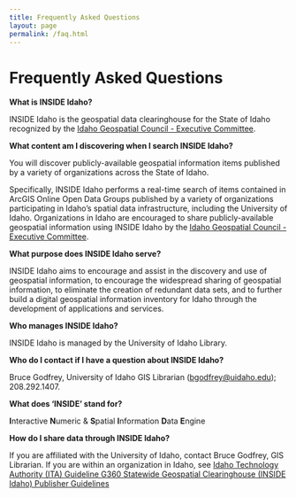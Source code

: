 ```yaml
---
title: Frequently Asked Questions
layout: page
permalink: /faq.html
---
```


# Frequently Asked Questions

**What is INSIDE Idaho?**

INSIDE Idaho is the geospatial data clearinghouse for the State of Idaho recognized by the <a href="https://ita.idaho.gov/committees/#igc" target="_blank">Idaho Geospatial Council - Executive Committee</a>. 

**What content am I discovering when I search INSIDE Idaho?**

You will discover publicly-available geospatial information items published by a variety of organizations across the State of Idaho. 

Specifically, INSIDE Idaho performs a real-time search of items contained in ArcGIS Online Open Data Groups published by a variety of organizations participating in Idaho’s spatial data infrastructure, including the University of Idaho.  Organizations in Idaho are encouraged to share publicly-available geospatial information using INSIDE Idaho by the <a href="https://ita.idaho.gov/committees/#igc" target="_blank">Idaho Geospatial Council - Executive Committee</a>.

**What purpose does INSIDE Idaho serve?**

INSIDE Idaho aims to encourage and assist in the discovery and use of geospatial information, to encourage the widespread sharing of geospatial information, to eliminate the creation of redundant data sets, and to further build a digital geospatial information inventory for Idaho through the development of applications and services.

**Who manages INSIDE Idaho?**

INSIDE Idaho is managed by the University of Idaho Library. 

**Who do I contact if I have a question about INSIDE Idaho?**

Bruce Godfrey, University of Idaho GIS Librarian (bgodfrey@uidaho.edu); 208.292.1407.

**What does ‘INSIDE’ stand for?** 

**I**nteractive **N**umeric & **S**patial **I**nformation **D**ata **E**ngine


**How do I share data through INSIDE Idaho?**

If you are affiliated with the University of Idaho, contact Bruce Godfrey, GIS Librarian.  If you are within an organization in Idaho, see <a href="https://ita.idaho.gov/psg/g360.pdf" target="_blank">Idaho Technology Authority (ITA) Guideline G360 Statewide Geospatial Clearinghouse (INSIDE Idaho) Publisher Guidelines</a>
